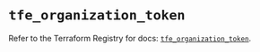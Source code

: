 # `tfe_organization_token`

Refer to the Terraform Registry for docs: [`tfe_organization_token`](https://registry.terraform.io/providers/hashicorp/tfe/0.70.0/docs/resources/organization_token).
